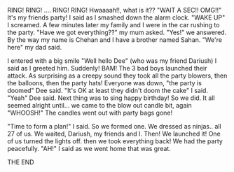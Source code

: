 RING! RING! .... RING! RING! Hwaaaah!!, what is it?? "WAIT A SEC!! OMG!!" It's my friends party! I said as I smashed down the alarm clock. "WAKE UP" I screamed. A few minutes later my family and I were in the car rushing to the party. "Have we got everything??" my mum asked. "Yes!" we answered. By the way my name is Chehan and I have a brother named Sahan. "We're here" my dad said. 

I entered with a big smile "Well hello Dee" (who was my friend Dariush) I said as I greeted him. Suddenly! BAM! The 3 bad boys launched their attack. As surprising as a creepy sound they took all the party blowers, then the balloons, then the party hats! Everyone was down, "the party is doomed" Dee said. "It's OK at least they didn't doom the cake" I said. "Yeah" Dee said. Next thing was to sing happy birthday! So we did. It all seemed alright until... we came to the blow out candle bit, again "WHOOSH!" The candles went out with party bags gone!

"Time to form a plan!" I said. So we formed one. We dressed as ninjas.. all 27 of us. We waited, Dariush, my friends and I. Then! We launched it! One of us turned the lights off. then we took everything back! We had the party peacefully. "AH!" I said as we went home that was great. 

THE END